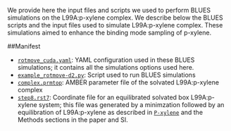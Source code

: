We provide here the input files and scripts we used to perform BLUES simulations on the L99A:p-xylene complex. We describe below the BLUES scripts and the input files used to simulate L99A:p-xylene complex. These simulations aimed to enhance the binding mode sampling of p-xylene.

##Manifest

- [`rotmove_cuda.yaml`](rotmove_cuda.yaml): YAML configuration used in these BLUES simulations; it contains all the simulations options used here.
- [`example_rotmove-d2.py`](example_rotmove-d2.py): Script used to run BLUES simulations
- [`complex.prmtop`](complex.prmtop): AMBER parameter file of the solvated L99A:p-xylene complex
- [`step8.rst7`](step8.rst7): Coordinate file for an equilibrated solvated box L99A:p-xylene system; this file was generated by a minimzation followed by an equilibration of L99A:p-xylene as described in [`P-xylene`](../../MD-simulations/MD_on_L99A_complexes/P-xylene) and the Methods sections in the paper and SI.
